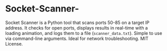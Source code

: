 # Socket-Scanner-
Socket Scanner is a Python tool that scans ports 50-85 on a target IP address. It checks for open ports, displays results in real-time with a loading animation, and logs them to a file (`scanner_data.txt`). Simple to use via command-line arguments. Ideal for network troubleshooting. MIT License.

